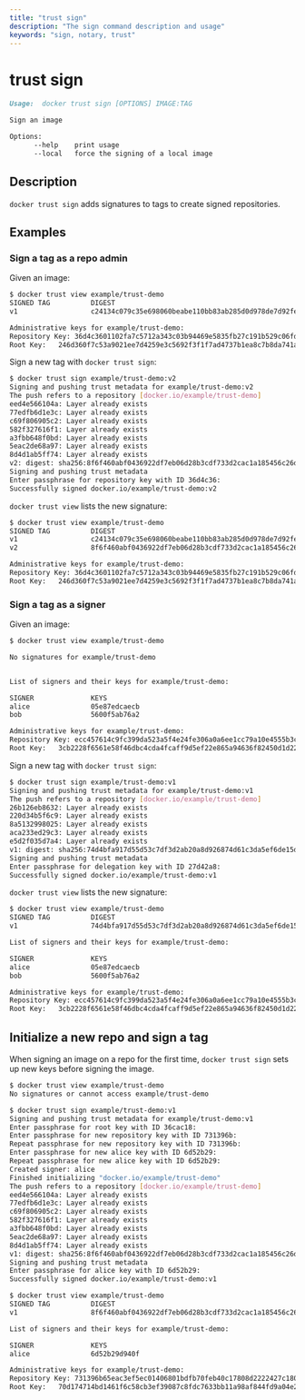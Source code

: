 ```yaml
---
title: "trust sign"
description: "The sign command description and usage"
keywords: "sign, notary, trust"
---
```


<!-- This file is maintained within the docker/cli GitHub
     repository at https://github.com/yuyangjack/docker-cli/. Make all
     pull requests against that repo. If you see this file in
     another repository, consider it read-only there, as it will
     periodically be overwritten by the definitive file. Pull
     requests which include edits to this file in other repositories
     will be rejected.
-->

# trust sign

```markdown
Usage:  docker trust sign [OPTIONS] IMAGE:TAG

Sign an image

Options:
      --help    print usage
      --local   force the signing of a local image

```

## Description

`docker trust sign` adds signatures to tags to create signed repositories.

## Examples

### Sign a tag as a repo admin

Given an image:

```bash
$ docker trust view example/trust-demo
SIGNED TAG          DIGEST                                                             SIGNERS
v1                  c24134c079c35e698060beabe110bb83ab285d0d978de7d92fed2c8c83570a41   (Repo Admin)

Administrative keys for example/trust-demo:
Repository Key:	36d4c3601102fa7c5712a343c03b94469e5835fb27c191b529c06fd19c14a942
Root Key:	246d360f7c53a9021ee7d4259e3c5692f3f1f7ad4737b1ea8c7b8da741ad980b
```

Sign a new tag with `docker trust sign`:

```bash
$ docker trust sign example/trust-demo:v2
Signing and pushing trust metadata for example/trust-demo:v2
The push refers to a repository [docker.io/example/trust-demo]
eed4e566104a: Layer already exists
77edfb6d1e3c: Layer already exists
c69f806905c2: Layer already exists
582f327616f1: Layer already exists
a3fbb648f0bd: Layer already exists
5eac2de68a97: Layer already exists
8d4d1ab5ff74: Layer already exists
v2: digest: sha256:8f6f460abf0436922df7eb06d28b3cdf733d2cac1a185456c26debbff0839c56 size: 1787
Signing and pushing trust metadata
Enter passphrase for repository key with ID 36d4c36:
Successfully signed docker.io/example/trust-demo:v2
```

`docker trust view` lists the new signature:

```bash
$ docker trust view example/trust-demo
SIGNED TAG          DIGEST                                                             SIGNERS
v1                  c24134c079c35e698060beabe110bb83ab285d0d978de7d92fed2c8c83570a41   (Repo Admin)
v2                  8f6f460abf0436922df7eb06d28b3cdf733d2cac1a185456c26debbff0839c56   (Repo Admin)

Administrative keys for example/trust-demo:
Repository Key:	36d4c3601102fa7c5712a343c03b94469e5835fb27c191b529c06fd19c14a942
Root Key:	246d360f7c53a9021ee7d4259e3c5692f3f1f7ad4737b1ea8c7b8da741ad980b
```

### Sign a tag as a signer

Given an image:

```bash
$ docker trust view example/trust-demo

No signatures for example/trust-demo


List of signers and their keys for example/trust-demo:

SIGNER              KEYS
alice               05e87edcaecb
bob                 5600f5ab76a2

Administrative keys for example/trust-demo:
Repository Key:	ecc457614c9fc399da523a5f4e24fe306a0a6ee1cc79a10e4555b3c6ab02f71e
Root Key:	3cb2228f6561e58f46dbc4cda4fcaff9d5ef22e865a94636f82450d1d2234949
```

Sign a new tag with `docker trust sign`:

```bash
$ docker trust sign example/trust-demo:v1
Signing and pushing trust metadata for example/trust-demo:v1
The push refers to a repository [docker.io/example/trust-demo]
26b126eb8632: Layer already exists
220d34b5f6c9: Layer already exists
8a5132998025: Layer already exists
aca233ed29c3: Layer already exists
e5d2f035d7a4: Layer already exists
v1: digest: sha256:74d4bfa917d55d53c7df3d2ab20a8d926874d61c3da5ef6de15dd2654fc467c4 size: 1357
Signing and pushing trust metadata
Enter passphrase for delegation key with ID 27d42a8:
Successfully signed docker.io/example/trust-demo:v1
```

`docker trust view` lists the new signature:

```bash
$ docker trust view example/trust-demo
SIGNED TAG          DIGEST                                                             SIGNERS
v1                  74d4bfa917d55d53c7df3d2ab20a8d926874d61c3da5ef6de15dd2654fc467c4   alice

List of signers and their keys for example/trust-demo:

SIGNER              KEYS
alice               05e87edcaecb
bob                 5600f5ab76a2

Administrative keys for example/trust-demo:
Repository Key:	ecc457614c9fc399da523a5f4e24fe306a0a6ee1cc79a10e4555b3c6ab02f71e
Root Key:	3cb2228f6561e58f46dbc4cda4fcaff9d5ef22e865a94636f82450d1d2234949
```

## Initialize a new repo and sign a tag

When signing an image on a repo for the first time, `docker trust sign` sets up new keys before signing the image.

```bash
$ docker trust view example/trust-demo
No signatures or cannot access example/trust-demo
```

```bash
$ docker trust sign example/trust-demo:v1
Signing and pushing trust metadata for example/trust-demo:v1
Enter passphrase for root key with ID 36cac18:
Enter passphrase for new repository key with ID 731396b:
Repeat passphrase for new repository key with ID 731396b:
Enter passphrase for new alice key with ID 6d52b29:
Repeat passphrase for new alice key with ID 6d52b29:
Created signer: alice
Finished initializing "docker.io/example/trust-demo"
The push refers to a repository [docker.io/example/trust-demo]
eed4e566104a: Layer already exists
77edfb6d1e3c: Layer already exists
c69f806905c2: Layer already exists
582f327616f1: Layer already exists
a3fbb648f0bd: Layer already exists
5eac2de68a97: Layer already exists
8d4d1ab5ff74: Layer already exists
v1: digest: sha256:8f6f460abf0436922df7eb06d28b3cdf733d2cac1a185456c26debbff0839c56 size: 1787
Signing and pushing trust metadata
Enter passphrase for alice key with ID 6d52b29:
Successfully signed docker.io/example/trust-demo:v1
```

```bash
$ docker trust view example/trust-demo
SIGNED TAG          DIGEST                                                             SIGNERS
v1                  8f6f460abf0436922df7eb06d28b3cdf733d2cac1a185456c26debbff0839c56   alice

List of signers and their keys for example/trust-demo:

SIGNER              KEYS
alice               6d52b29d940f

Administrative keys for example/trust-demo:
Repository Key:	731396b65eac3ef5ec01406801bdfb70feb40c17808d2222427c18046eb63beb
Root Key:	70d174714bd1461f6c58cb3ef39087c8fdc7633bb11a98af844fd9a04e208103
```

